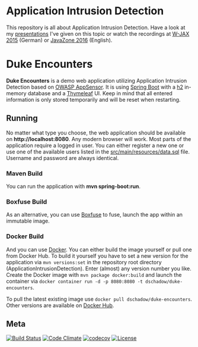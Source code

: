 Application Intrusion Detection
============
This repository is all about Application Intrusion Detection. Have a look at my 
[presentations](https://blog.dominikschadow.de/events) I've given on this topic or watch the recordings at 
[W-JAX 2015](https://jaxenter.de/web-app-security-43952) (German) or [JavaZone 2016](https://vimeo.com/181788148) 
(English).

# Duke Encounters
**Duke Encounters** is a demo web application utilizing Application Intrusion Detection based on 
[OWASP AppSensor](http://appsensor.org). It is using [Spring Boot](http://projects.spring.io/spring-boot) with a 
[h2](http://www.h2database.com) in-memory database and a [Thymeleaf](http://www.thymeleaf.org) UI. Keep in mind that 
all entered information is only stored temporarily and will be reset when restarting. 

## Running
No matter what type you choose, the web application should be available on **http://localhost:8080**. Any modern browser
will work. Most parts of the application require a logged in user. You can either register a new one or use one of the 
available users listed in the [src/main/resources/data.sql](https://github.com/dschadow/ApplicationIntrusionDetection/blob/master/duke-encounters/src/main/resources/data.sql) file. Username 
and password are always identical.

### Maven Build
You can run the application with **mvn spring-boot:run**.

### Boxfuse Build 
As an alternative, you can use [Boxfuse](https://boxfuse.com) to fuse, launch the app within an immutable image.

### Docker Build
And you can use [Docker](https://www.docker.com). You can either build the image yourself or pull one from Docker Hub.
To build it yourself you have to set a new version for the application via `mvn versions:set` in the repository root 
directory (ApplicationIntrusionDetection). Enter (almost) any version number you like. Create the Docker image with 
`mvn package docker:build` and launch the container via `docker container run -d -p 8080:8080 -t dschadow/duke-encounters`. 

To pull the latest existing image use `docker pull dschadow/duke-encounters`. Other versions are available on 
[Docker Hub](https://hub.docker.com/r/dschadow/duke-encounters/).

## Meta
[![Build Status](https://travis-ci.org/dschadow/ApplicationIntrusionDetection.svg)](https://travis-ci.org/dschadow/ApplicationIntrusionDetection)
[![Code Climate](https://codeclimate.com/github/dschadow/ApplicationIntrusionDetection/badges/gpa.svg)](https://codeclimate.com/github/dschadow/ApplicationIntrusionDetection)
[![codecov](https://codecov.io/gh/dschadow/ApplicationIntrusionDetection/branch/develop/graph/badge.svg)](https://codecov.io/gh/dschadow/ApplicationIntrusionDetection)
[![License](https://img.shields.io/badge/License-Apache%202.0-blue.svg)](https://opensource.org/licenses/Apache-2.0)
